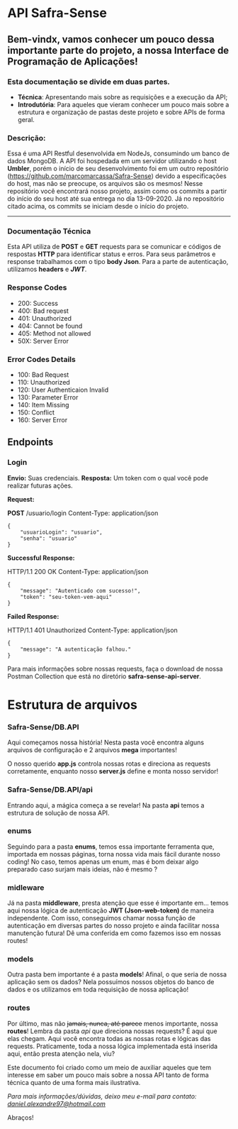 # API Safra-Sense
## Bem-vindx, vamos conhecer um pouco dessa importante parte do projeto, a nossa Interface de Programação de Aplicações!

### Esta documentação se divide em duas partes.
* **Técnica**: Apresentando mais sobre as requisições e a execução da API;
* **Introdutória**: Para aqueles que vieram conhecer um pouco mais sobre a estrutura e organização de pastas deste projeto e sobre APIs de forma geral.

### Descrição: 
Essa é uma API Restful desenvolvida em NodeJs, consumindo um banco de dados MongoDB.
A API foi hospedada em um servidor utilizando o host **Umbler**, porém o início de seu desenvolvimento foi em um outro repositório (https://github.com/marcomarcassa/Safra-Sense) devido a especificações do host, mas não se preocupe, os arquivos são os mesmos!
Nesse repositório você encontrará nosso projeto, assim como os commits a partir do início do seu host até sua entrega no dia 13-09-2020. Já no repositório citado acima, os commits se iniciam desde o início do projeto.




---

### Documentação Técnica
Esta API utiliza de **POST** e **GET** requests para se comunicar e códigos de respostas **HTTP** para identificar status e erros. Para seus parâmetros e response trabalhamos com o tipo **body Json**.
Para a parte de autenticação, utilizamos **headers** e ***JWT***.



### Response Codes
* 200: Success
* 400: Bad request
* 401: Unauthorized
* 404: Cannot be found
* 405: Method not allowed
* 50X: Server Error

### Error Codes Details
* 100: Bad Request
* 110: Unauthorized
* 120: User Authenticaion Invalid
* 130: Parameter Error
* 140: Item Missing
* 150: Conflict
* 160: Server Error

## Endpoints
### Login
**Envio:** Suas credenciais.  **Resposta:** Um token com o qual você pode realizar futuras ações.

**Request:**

**POST** /usuario/login
Content-Type: application/json

```
{
    "usuarioLogin": "usuario",
    "senha": "usuario" 
}
```

**Successful Response:**

HTTP/1.1 200 OK
Content-Type: application/json

```
{
    "message": "Autenticado com sucesso!",
    "token": "seu-token-vem-aqui"
}
```

**Failed Response:**

HTTP/1.1 401 Unauthorized
Content-Type: application/json

```
{
    "message": "A autenticação falhou."
}
```

Para mais informações sobre nossas requests, faça o download de nossa Postman Collection que está no diretório **safra-sense-api-server**.

# Estrutura de arquivos
### Safra-Sense/DB.API
Aqui começamos nossa história!
Nesta pasta você encontra alguns arquivos de configuração e 2 arquivos **mega** importantes!

O nosso querido **app.js** controla nossas rotas e direciona as requests corretamente, enquanto nosso **server.js** define e monta nosso servidor!

### Safra-Sense/DB.API/api
Entrando aqui, a mágica começa a se revelar! Na pasta **api** temos a estrutura de solução de nossa API.


### enums
Seguindo para a pasta **enums**, temos essa importante ferramenta que, importada em nossas páginas, torna nossa vida mais fácil durante nosso coding! No caso, temos apenas um enum, mas é bom deixar algo preparado caso surjam mais ideias, não é mesmo ?

### midleware
Já na pasta **middleware**, presta atenção que esse é importante em... temos aqui nossa lógica de autenticação **JWT (Json-web-token)** de maneira independente. Com isso, conseguimos chamar nossa função de autenticação em diversas partes do nosso projeto e ainda facilitar nossa manutenção futura!
Dê uma conferida em como fazemos isso em nossas routes!

### models
Outra pasta bem importante é a pasta **models**! Afinal, o que seria de nossa aplicação sem os dados? Nela possuímos nossos objetos do banco de dados e os utilizamos em toda requisição de nossa aplicação!

### routes
Por último, mas não ~~jamais, nunca, até parece~~ menos importante, nossa **routes**! Lembra da pasta *api* que direciona nossas requests? É aqui que elas chegam. Aqui você encontra todas as nossas rotas e lógicas das requests. Praticamente, toda a nossa lógica implementada está inserida aqui, então presta atenção nela, viu?

Este documento foi criado como um meio de auxiliar aqueles que tem interesse em saber um pouco mais sobre a nossa API tanto de forma técnica quanto de uma forma mais ilustrativa.

*Para mais informações/dúvidas, deixo meu e-mail para contato: daniel.alexandre97@hotmail.com*

Abraços!
